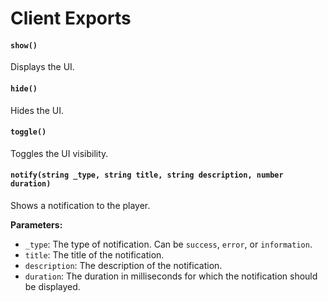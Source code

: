 # Client Exports

#### `show()`

Displays the UI.

#### `hide()`

Hides the UI.

#### `toggle()`

Toggles the UI visibility.

#### `notify(string _type, string title, string description, number duration)`

Shows a notification to the player.

**Parameters:**

* `_type`: The type of notification. Can be `success`, `error`, or `information`.
* `title`: The title of the notification.
* `description`: The description of the notification.
* `duration`: The duration in milliseconds for which the notification should be displayed.
